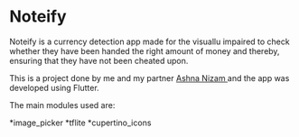 # Noteify
Noteify is a currency detection app made for the visuallu impaired to check whether they have been handed the right amount of money and thereby, ensuring that they have not been cheated upon.

This is a project done by me and my partner <a href= "https://github.com/Ashniz24"> Ashna Nizam </a> and the app was developed using Flutter.

The main modules used are:

*image_picker
*tflite
*cupertino_icons
